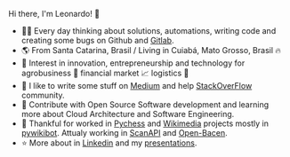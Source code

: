 Hi there, I'm Leonardo! 👋

- :technologist: Every day thinking about solutions, automations, writing code and creating some bugs on Github and [Gitlab](https://gitlab.com/leogregianin).
- :earth_americas: From Santa Catarina, Brasil / Living in Cuiabá, Mato Grosso, Brasil :fire:
- :dart: Interest in innovation, entrepreneurship and technology for agrobusiness :ear_of_rice: financial market :chart_with_upwards_trend: logistics :truck:
- :notebook: I like to write some stuff on [Medium](https://medium.com/@leogregianin) and help [StackOverFlow](https://pt.stackoverflow.com/users/7956/lgregianin) community.
- :seedling: Contribute with Open Source Software development and learning more about Cloud Architecture and Software Engineering.
- :pray: Thankful for worked in [Pychess](https://github.com/pychess/pychess) and [Wikimedia](https://github.com/wikimedia) projects mostly in [pywikibot](https://github.com/wikimedia/pywikibot). Attualy working in [ScanAPI](https://github.com/scanapi) and [Open-Bacen](https://github.com/open-bacen).
- :star: More about in [Linkedin](https://www.linkedin.com/in/leonardogregianin) and my [presentations](https://speakerdeck.com/leogregianin).
